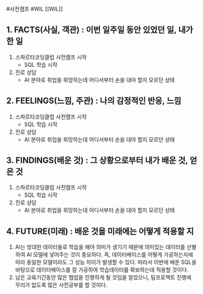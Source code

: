 #사전캠프 #WIL [[WIL]]
## 1. FACTS(사실, 객관) : 이번 일주일 동안 있었던 일, 내가 한 일
1. 스파르타코딩클럽 사전캠프 시작
    - SQL 학습 시작
2. 진로 상담
    - AI 분야로 취업을 희망하는데 어디서부터 손을 대야 할지 모르던 상태

## 2. FEELINGS(느낌, 주관) : 나의 감정적인 반응, 느낌
1. 스파르타코딩클럽 사전캠프 시작
    - SQL 학습 시작
2. 진로 상담
    - AI 분야로 취업을 희망하는데 어디서부터 손을 대야 할지 모르던 상태

## 3. FINDINGS(배운 것) : 그 상황으로부터 내가 배운 것, 얻은 것
1. 스파르타코딩클럽 사전캠프 시작
    - SQL 학습 시작
2. 진로 상담
    - AI 분야로 취업을 희망하는데 어디서부터 손을 대야 할지 모르던 상태

## 4. FUTURE(미래) : 배운 것을 미래에는 어떻게 적용할 지
1. AI는 방대한 데이터들로 학습을 해야 의미가 생기기 때문에 의미있는 데이터를 선별하여 AI 모델에 넣어주는 것이 중요하다. 즉, 데이터베이스를 어떻게 가공하는지에 따라 동일한 모델이라도 그 성능 차이가 발생할 수 있다. 따라서 이번에 배운 SQL을 바탕으로 데이터베이스를 잘 가공하여 학습데이터를 확보하는데 적용할 것이다.
2. 남은 교육기간동안 많은 협업을 진행하게 될 것임을 알았으니, 팀프로젝트 진행에 무리가 없도록 많은 사전공부를 할 것이다.